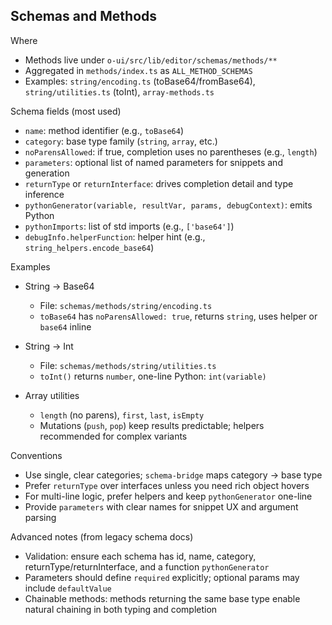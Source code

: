 ## Schemas and Methods

Where

- Methods live under `o-ui/src/lib/editor/schemas/methods/**`
- Aggregated in `methods/index.ts` as `ALL_METHOD_SCHEMAS`
- Examples: `string/encoding.ts` (toBase64/fromBase64), `string/utilities.ts` (toInt), `array-methods.ts`

Schema fields (most used)

- `name`: method identifier (e.g., `toBase64`)
- `category`: base type family (`string`, `array`, etc.)
- `noParensAllowed`: if true, completion uses no parentheses (e.g., `length`)
- `parameters`: optional list of named parameters for snippets and generation
- `returnType` or `returnInterface`: drives completion detail and type inference
- `pythonGenerator(variable, resultVar, params, debugContext)`: emits Python
- `pythonImports`: list of std imports (e.g., `['base64']`)
- `debugInfo.helperFunction`: helper hint (e.g., `string_helpers.encode_base64`)

Examples

- String → Base64
  - File: `schemas/methods/string/encoding.ts`
  - `toBase64` has `noParensAllowed: true`, returns `string`, uses helper or `base64` inline

- String → Int
  - File: `schemas/methods/string/utilities.ts`
  - `toInt()` returns `number`, one-line Python: `int(variable)`

- Array utilities
  - `length` (no parens), `first`, `last`, `isEmpty`
  - Mutations (`push`, `pop`) keep results predictable; helpers recommended for complex variants

Conventions

- Use single, clear categories; `schema-bridge` maps category → base type
- Prefer `returnType` over interfaces unless you need rich object hovers
- For multi-line logic, prefer helpers and keep `pythonGenerator` one-line
- Provide `parameters` with clear names for snippet UX and argument parsing

Advanced notes (from legacy schema docs)

- Validation: ensure each schema has id, name, category, returnType/returnInterface, and a function `pythonGenerator`
- Parameters should define `required` explicitly; optional params may include `defaultValue`
- Chainable methods: methods returning the same base type enable natural chaining in both typing and completion


